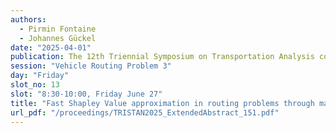 ```yaml
---
authors:
  - Pirmin Fontaine
  - Johannes Gückel
date: "2025-04-01"
publication: The 12th Triennial Symposium on Transportation Analysis conference
session: "Vehicle Routing Problem 3"
day: "Friday"
slot_no: 13
slot: "8:30-10:00, Friday June 27"
title: "Fast Shapley Value approximation in routing problems through machine learning models"
url_pdf: "/proceedings/TRISTAN2025_ExtendedAbstract_151.pdf"
---
```

